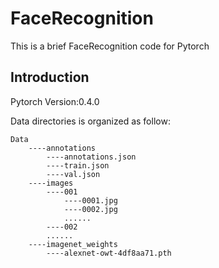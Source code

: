 # FaceRecognition
This is a brief FaceRecognition code for Pytorch

## Introduction

Pytorch Version:0.4.0

Data directories is organized as follow:
```
Data
    ----annotations
        ----annotations.json
        ----train.json
        ----val.json
    ----images
        ----001
            ----0001.jpg
            ----0002.jpg
            ......
        ----002
        ......
    ----imagenet_weights
        ----alexnet-owt-4df8aa71.pth
```

